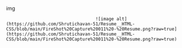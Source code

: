 img

                                      ![image alt](https://github.com/Shrutichavan-51/Resume__HTML-CSS/blob/main/FireShot%20Capture%20011%20-%20Resume.png?raw=true](https://github.com/Shrutichavan-51/Resume__HTML-CSS/blob/main/FireShot%20Capture%20011%20-%20Resume.png?raw=true)

